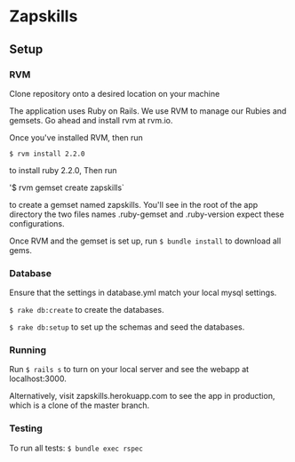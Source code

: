 # Zapskills

## Setup

### RVM

Clone repository onto a desired location on your machine

The application uses Ruby on Rails. We use RVM to manage our Rubies and gemsets. Go ahead and install rvm at rvm.io.

Once you've installed RVM, then run 

`$ rvm install 2.2.0` 

to install ruby 2.2.0, Then run 

'$ rvm gemset create zapskills`  

to create a gemset named zapskills. You'll see in the root of the app directory the two files names .ruby-gemset and .ruby-version expect these configurations. 

Once RVM and the gemset is set up, run `$ bundle install` to download all gems. 

### Database

Ensure that the settings in database.yml match your local mysql settings. 

`$ rake db:create` to create the databases.

`$ rake db:setup` to set up the schemas and seed the databases.

### Running

Run `$ rails s` to turn on your local server and see the webapp at localhost:3000. 

Alternatively, visit zapskills.herokuapp.com to see the app in production, which is a clone of the master branch. 

### Testing

To run all tests: `$ bundle exec rspec`




